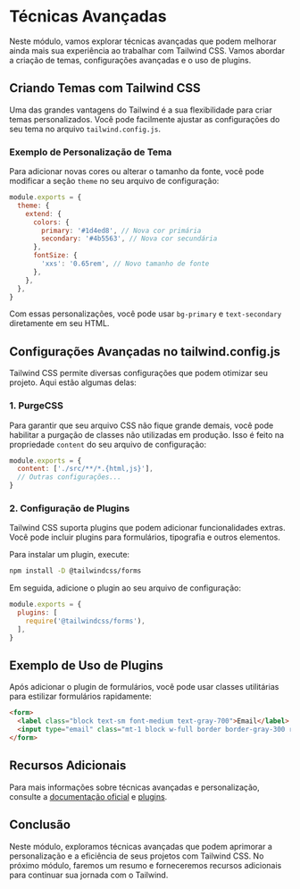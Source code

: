 # Técnicas Avançadas

Neste módulo, vamos explorar técnicas avançadas que podem melhorar ainda mais sua experiência ao trabalhar com Tailwind CSS. Vamos abordar a criação de temas, configurações avançadas e o uso de plugins.

## Criando Temas com Tailwind CSS

Uma das grandes vantagens do Tailwind é a sua flexibilidade para criar temas personalizados. Você pode facilmente ajustar as configurações do seu tema no arquivo `tailwind.config.js`.

### Exemplo de Personalização de Tema

Para adicionar novas cores ou alterar o tamanho da fonte, você pode modificar a seção `theme` no seu arquivo de configuração:

```javascript
module.exports = {
  theme: {
    extend: {
      colors: {
        primary: '#1d4ed8', // Nova cor primária
        secondary: '#4b5563', // Nova cor secundária
      },
      fontSize: {
        'xxs': '0.65rem', // Novo tamanho de fonte
      },
    },
  },
}
```

Com essas personalizações, você pode usar `bg-primary` e `text-secondary` diretamente em seu HTML.

## Configurações Avançadas no tailwind.config.js

Tailwind CSS permite diversas configurações que podem otimizar seu projeto. Aqui estão algumas delas:

### 1. PurgeCSS

Para garantir que seu arquivo CSS não fique grande demais, você pode habilitar a purgação de classes não utilizadas em produção. Isso é feito na propriedade `content` do seu arquivo de configuração:

```javascript
module.exports = {
  content: ['./src/**/*.{html,js}'],
  // Outras configurações...
}
```

### 2. Configuração de Plugins

Tailwind CSS suporta plugins que podem adicionar funcionalidades extras. Você pode incluir plugins para formulários, tipografia e outros elementos.

Para instalar um plugin, execute:

```bash
npm install -D @tailwindcss/forms
```

Em seguida, adicione o plugin ao seu arquivo de configuração:

```javascript
module.exports = {
  plugins: [
    require('@tailwindcss/forms'),
  ],
}
```

## Exemplo de Uso de Plugins

Após adicionar o plugin de formulários, você pode usar classes utilitárias para estilizar formulários rapidamente:

```html
<form>
  <label class="block text-sm font-medium text-gray-700">Email</label>
  <input type="email" class="mt-1 block w-full border border-gray-300 rounded-md shadow-sm focus:ring focus:ring-blue-200" />
</form>
```

## Recursos Adicionais

Para mais informações sobre técnicas avançadas e personalização, consulte a [documentação oficial](https://tailwindcss.com/docs/customizing-colors) e [plugins](https://tailwindcss.com/docs/plugins).

## Conclusão

Neste módulo, exploramos técnicas avançadas que podem aprimorar a personalização e a eficiência de seus projetos com Tailwind CSS. No próximo módulo, faremos um resumo e forneceremos recursos adicionais para continuar sua jornada com o Tailwind.

